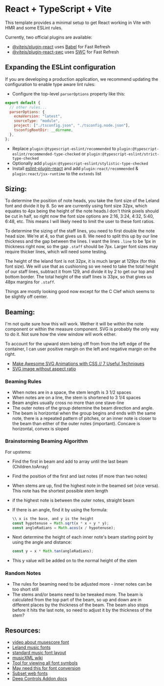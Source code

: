 # React + TypeScript + Vite

This template provides a minimal setup to get React working in Vite with HMR and some ESLint rules.

Currently, two official plugins are available:

- [@vitejs/plugin-react](https://github.com/vitejs/vite-plugin-react/blob/main/packages/plugin-react/README.md) uses [Babel](https://babeljs.io/) for Fast Refresh
- [@vitejs/plugin-react-swc](https://github.com/vitejs/vite-plugin-react-swc) uses [SWC](https://swc.rs/) for Fast Refresh

## Expanding the ESLint configuration

If you are developing a production application, we recommend updating the configuration to enable type aware lint rules:

- Configure the top-level `parserOptions` property like this:

```js
export default {
  // other rules...
  parserOptions: {
    ecmaVersion: "latest",
    sourceType: "module",
    project: ["./tsconfig.json", "./tsconfig.node.json"],
    tsconfigRootDir: __dirname,
  },
};
```

- Replace `plugin:@typescript-eslint/recommended` to `plugin:@typescript-eslint/recommended-type-checked` or `plugin:@typescript-eslint/strict-type-checked`
- Optionally add `plugin:@typescript-eslint/stylistic-type-checked`
- Install [eslint-plugin-react](https://github.com/jsx-eslint/eslint-plugin-react) and add `plugin:react/recommended` & `plugin:react/jsx-runtime` to the `extends` list

## Sizing:

To determine the position of note heads, you take the font size of the Leland font and divide it by 8. So we are currently using font size 32px, which equates to 4px being the height of the note heads.I don't think pixels should be cut in half, so right now the font size options are 2:16, 3:24, 4:32, 5:40, 6:48, etc. This means I will likely need to limit the user to these font ratios.

To determine the sizing of the staff lines, you need to first double the note head size. We're at 4, so that gives us 8. We need to split this up by our line thickness and the gap between the lines. I want the lines `.line` to be 1px in thickness right now, so the gap `.staff` should be 7px. Larger font sizes may require thicker lines, which will need some testing.

The height of the leland font is not 32px, it is much larger at 129px (for this font size). We will use that as cushioning so we need to take the total height of our staff lines, subtract it from 129, and divide it by 2 to get our top and bottom border. The total height of the staff lines is 33px, so that gives us 48px margins for `.staff`.

Things are mostly looking good now except for the C Clef which seems to be slightly off center.

## Beaming:

I'm not quite sure how this will work. Wether it will be within the note component or within the measure component. SVG is probably the only way to do it. Not sure how the view window will work either.

To account for the upward stem being off from from the left edge of the container, I can user positive margin on the left and negative margin on the right.

- [Make Awesome SVG Animations with CSS // 7 Useful Techniques](https://www.youtube.com/watch?v=UTHgr6NLeEw)
- [SVG image without aspect ratio](https://stackoverflow.com/questions/50226255/scale-svg-image-without-aspect-ratio)

### Beaming Rules

- When notes are in a space, the stem length is 3 1/2 spaces
- When notes are on a line, the stem is shortened to 3 1/4 spaces
- Beam angles usually cross no more than one stave-line
- The outer notes of the group determine the beam direction and angle.
- The beam is horizontal when the group begins and ends with the same note, there is a repeated pattern of pitches, or an inner note is closer to the beam than either of the outer notes (important). Concave is horizontal, convex is sloped

### Brainstorming Beaming Algorithm

For upstems:

- Find the first in beam and add to array until the last beam (Children.toArray)
- Find the position of the first and last notes (if more than two notes)
- When stems are up, find the highest note in the beamed set (vice versa). This note has the shortest possible stem length
- if the highest note is between the outer notes, straight beam
- If there is an angle, find it by using the formula:

  ```js
  \\ x is the base, and y is the height
  const hypotenuse = Math.sqrt(x * x + y * y);
  const angleRadians = Math.acos(x / hypotenuse);
  ```

- Next determine the height of each inner note's beam starting point by using the angle and distance:

  ```js
  const y = x * Math.tan(angleRadians);
  ```

- This y value will be added on to the normal height of the stem

### Random Notes

- The rules for beaming need to be adjusted more - inner notes can be too short still
- The stems and/or beams need to be tweaked more. The beam is calculated from the top part of the beam, so up and down are in different places by the thickness of the beam. The beam also stops before it hits the last note, so need to adjust it by the thickness of the stem?

## Resources:

- [video about musescore font](https://www.youtube.com/watch?v=XGo4PJd1lng)
- [Leland music fonts](https://github.com/MuseScoreFonts/Leland)
- [standard music font layout](https://w3c.github.io/smufl/latest/index.html)
- [musicXML wiki](https://www.w3.org/2021/06/musicxml40/)
- [Tool for viewing all font symbols](https://fontdrop.info/)
- [May need this for font conversion](https://www.fontsquirrel.com/tools/webfont-generator)
- [Subset web fonts](https://web.dev/learn/performance/optimize-web-fonts#:~:text=Note%3A%20The%20only%20time%20you,font%20formats%20other%20than%20WOFF2.)
- [Deep Controls Addon docs](https://www.npmjs.com/package/storybook-addon-deep-controls)
